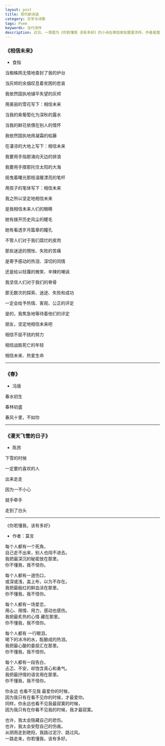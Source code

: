```yaml
---
layout: post
title: 现代新诗选
category: 文学与诗歌
tags: Poem
keywords: 当代诗作
description: 近日，一首题为《你若懂我 该有多好》的小诗在微信朋友圈里流传，作者是莫言。仔细读读，意境甚好。看似悲伤，却饱含期许。被懂得是一种幸福。希望这种幸福，可望、可即
---
```



### 《相信未来》

* 食指


当蜘蛛网无情地查封了我的炉台

当灰烬的余烟叹息着贫困的悲哀

我依然固执地铺平失望的灰烬

用美丽的雪花写下：相信未来


当我的紫葡萄化为深秋的露水

当我的鲜花依偎在别人的情怀

我依然固执地用凝霜的枯藤

在凄凉的大地上写下：相信未来


我要用手指那涌向天边的排浪

我要用手撑那托住太阳的大海

摇曳着曙光那枝温暖漂亮的笔杆

用孩子的笔体写下：相信未来


我之所以坚定地相信未来

是我相信未来人们的眼睛

她有拨开历史风尘的睫毛

她有看透岁月篇章的瞳孔


不管人们对于我们腐烂的皮肉

那些迷途的惆怅、失败的苦痛

是寄予感动的热泪、深切的同情

还是给以轻蔑的微笑、辛辣的嘲讽


我坚信人们对于我们的脊骨

那无数次的探索、迷途、失败和成功

一定会给予热情、客观、公正的评定

是的，我焦急地等待着他们的评定


朋友，坚定地相信未来吧

相信不屈不挠的努力

相信战胜死亡的年轻

相信未来、热爱生命

-----------------------

### 《春》

* 冯唐


春水初生

春林初盛

春风十里，不如你

-----------------------

### 《漫天飞雪的日子》

* 陈昂


下雪的时候

一定要约喜欢的人

出来走走

因为一不小心

就手牵手

走到了白头

-----------------------

《你若懂我，该有多好》

* 作者：莫言


每个人都有一个死角，<br>
自己走不出来，别人也闯不进去。<br>
我把最深沉的秘密放在那里。<br>
你不懂我，我不怪你。<br>


每个人都有一道伤口，<br>
或深或浅，盖上布，以为不存在。<br>
我把最殷红的鲜血涂在那里。<br>
你不懂我，我不怪你。<br>


每个人都有一场爱恋，<br>
用心、用情、用力，感动也感伤。<br>
我把最炙热的心情 藏在那里。<br>
你不懂我，我不怪你。<br>


每个人都有 一行眼泪，<br>
喝下的冰冷的水，酝酿成的热泪。<br>
我把最心酸的委屈汇在那里。<br>
你不懂我，我不怪你。<br>


每个人都有一段告白，<br>
忐忑、不安，却饱含真心和勇气。<br>
我把最抒情的语言用在那里。<br>
你不懂我，我不怪你。<br>


你永远 也看不见我 最爱你的时候，<br>
因为我只有在看不见你的时候，才最爱你。<br>
同样，你永远也看不见我最寂寞的时候，<br>
因为我只有在你看不见我的时候，我才最寂寞。<br>


也许，我太会隐藏自己的悲伤。<br>
也许，我太会安慰自己的伤痕。<br>
从阴雨走到艳阳，我路过泥泞、路过风。<br>
一路走来，你若懂我，该有多好。

